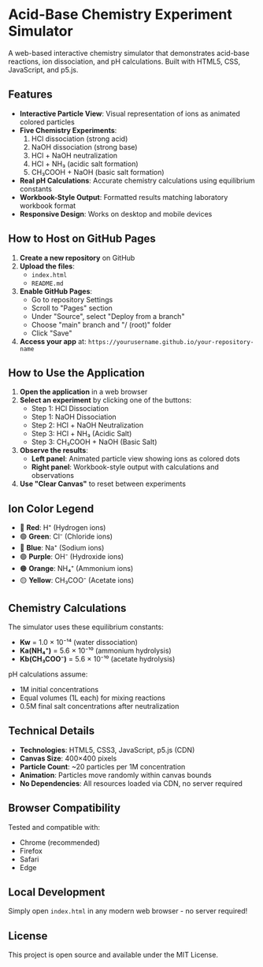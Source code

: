 # Acid-Base Chemistry Experiment Simulator

A web-based interactive chemistry simulator that demonstrates acid-base reactions, ion dissociation, and pH calculations. Built with HTML5, CSS, JavaScript, and p5.js.

## Features

- **Interactive Particle View**: Visual representation of ions as animated colored particles
- **Five Chemistry Experiments**:
  1. HCl dissociation (strong acid)
  2. NaOH dissociation (strong base) 
  3. HCl + NaOH neutralization
  4. HCl + NH₃ (acidic salt formation)
  5. CH₃COOH + NaOH (basic salt formation)
- **Real pH Calculations**: Accurate chemistry calculations using equilibrium constants
- **Workbook-Style Output**: Formatted results matching laboratory workbook format
- **Responsive Design**: Works on desktop and mobile devices

## How to Host on GitHub Pages

1. **Create a new repository** on GitHub
2. **Upload the files**:
   - `index.html`
   - `README.md`
3. **Enable GitHub Pages**:
   - Go to repository Settings
   - Scroll to "Pages" section
   - Under "Source", select "Deploy from a branch"
   - Choose "main" branch and "/ (root)" folder
   - Click "Save"
4. **Access your app** at: `https://yourusername.github.io/your-repository-name`

## How to Use the Application

1. **Open the application** in a web browser
2. **Select an experiment** by clicking one of the buttons:
   - Step 1: HCl Dissociation
   - Step 1: NaOH Dissociation  
   - Step 2: HCl + NaOH Neutralization
   - Step 3: HCl + NH₃ (Acidic Salt)
   - Step 3: CH₃COOH + NaOH (Basic Salt)
3. **Observe the results**:
   - **Left panel**: Animated particle view showing ions as colored dots
   - **Right panel**: Workbook-style output with calculations and observations
4. **Use "Clear Canvas"** to reset between experiments

## Ion Color Legend

- 🔴 **Red**: H⁺ (Hydrogen ions)
- 🟢 **Green**: Cl⁻ (Chloride ions)  
- 🔵 **Blue**: Na⁺ (Sodium ions)
- 🟣 **Purple**: OH⁻ (Hydroxide ions)
- 🟠 **Orange**: NH₄⁺ (Ammonium ions)
- 🟡 **Yellow**: CH₃COO⁻ (Acetate ions)

## Chemistry Calculations

The simulator uses these equilibrium constants:
- **Kw** = 1.0 × 10⁻¹⁴ (water dissociation)
- **Ka(NH₄⁺)** = 5.6 × 10⁻¹⁰ (ammonium hydrolysis)  
- **Kb(CH₃COO⁻)** = 5.6 × 10⁻¹⁰ (acetate hydrolysis)

pH calculations assume:
- 1M initial concentrations
- Equal volumes (1L each) for mixing reactions
- 0.5M final salt concentrations after neutralization

## Technical Details

- **Technologies**: HTML5, CSS3, JavaScript, p5.js (CDN)
- **Canvas Size**: 400×400 pixels
- **Particle Count**: ~20 particles per 1M concentration
- **Animation**: Particles move randomly within canvas bounds
- **No Dependencies**: All resources loaded via CDN, no server required

## Browser Compatibility

Tested and compatible with:
- Chrome (recommended)
- Firefox
- Safari
- Edge

## Local Development

Simply open `index.html` in any modern web browser - no server required!

## License

This project is open source and available under the MIT License.
